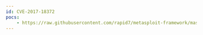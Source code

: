 ```yaml
---
id: CVE-2017-18372
pocs:
    - https://raw.githubusercontent.com/rapid7/metasploit-framework/master/modules/exploits/linux/http/trueonline_billion_5200w_rce.rb
---
```

